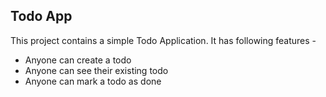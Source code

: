 ## Todo App
This project contains a simple Todo Application.
It has following features - 

- Anyone can create a todo
- Anyone can see their existing todo
- Anyone can mark a todo as done 
